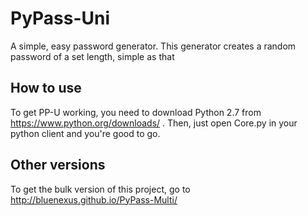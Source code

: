 # PyPass-Uni
A simple, easy password generator. This generator creates a random password of a set length, simple as that

## How to use
To get PP-U working, you need to download Python 2.7 from https://www.python.org/downloads/ . Then, just open Core.py in your python client and you're good to go.

## Other versions
To get the bulk version of this project, go to http://bluenexus.github.io/PyPass-Multi/ 
